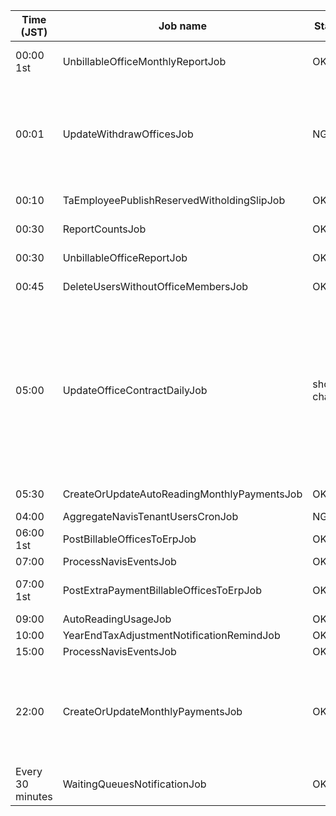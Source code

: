 | Time (JST) | Job name | Status | Note | New Time |
|------------|----------|--------|------|----------|
| 00:00 1st | UnbillableOfficeMonthlyReportJob | OK | Stop working<br>Do not call 3rd service | |
| 00:01 | UpdateWithdrawOfficesJob | NG | Call Navis<br>It often take 5minutess to complete<br>Screenshot 2025-06-25 at 16.22.26.png | 23:50 |
| 00:10 | TaEmployeePublishReservedWitholdingSlipJob | OK | Do not call 3rd service | |
| 00:30 | ReportCountsJob | OK | Do not call 3rd service | |
| 00:30 | UnbillableOfficeReportJob | OK | Do not call 3rd service | |
| 00:45 | DeleteUsersWithoutOfficeMembersJob | OK | Do not call 3rd service | |
| 05:00 | UpdateOfficeContractDailyJob | should change | Should change to 05:05 to ensure the job is always safety<br>It always take 2 minutes to complete the job<br>Screenshot 2025-06-25 at 16.04.07.png | 05:05 |
| 05:30 | CreateOrUpdateAutoReadingMonthlyPaymentsJob | OK | Auto-reading Paid Launch | 05:15 |
| 04:00 | AggregateNavisTenantUsersCronJob | NG | Call Navis | 05:30 |
| 06:00 1st | PostBillableOfficesToErpJob | OK | Not impact | |
| 07:00 | ProcessNavisEventsJob | OK | Not impact | |
| 07:00 1st | PostExtraPaymentBillableOfficesToErpJob | OK | Not impact<br>Auto-reading Paid Launch | |
| 09:00 | AutoReadingUsageJob | OK | Not impact | |
| 10:00 | YearEndTaxAdjustmentNotificationRemindJob | OK | Not impact | |
| 15:00 | ProcessNavisEventsJob | OK | Not impact | |
| 22:00 | CreateOrUpdateMonthlyPaymentsJob | OK | Not impact<br>it often take 5 mins to complete<br>Screenshot 2025-06-25 at 16.25.23.png | |
| Every 30 minutes | WaitingQueuesNotificationJob | OK | Do not call 3rd service | |